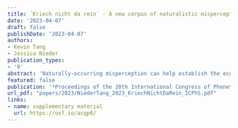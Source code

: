 ```yaml
---
title: ´Kriech nicht da rein´ - A new corpus of naturalistic misperception of German misheard sung speech
date: '2023-04-07'
draft: false
publishDate: '2023-04-07'
authors:
- Kevin Tang
- Jessica Nieder
publication_types:
- '9'
abstract: 'Naturally-occurring misperception can help establish the ecological validity of laboratory findings of speech perception and generate new hypotheses. In this study, we report on a corpus of misheard German sung speech which contains instances of misperception reported by individuals. We validated the corpus by examining segmental confusions, and word mis-segmentation. Approximately 1,000 segment confusions were found. Our naturalistic segment confusions were significantly correlated with acoustic distances (r = 0.559) and with speech-in-noise-induced confusions in an experimental study (vowel: r = 0.364; consonant: r = 0.210). Our mis-segmentation patterns only partially confirmed the rhythmic segmentation hypothesis and findings from previous studies. While boundaries inserted before strong syllables created content words following the preferred rhythmic properties of German, we find an unexpected amount of boundary deletion before strong syllables, resulting in nonce percepts which might reflect the expectation of listeners with neologisms in lyrics.'
featured: false
publication: '*Proceedings of the 20th International Congress of Phonetic Sciences, Prague, Czech Republic 2023*'
url_pdf: "papers/2023/NiederTang_2023_KriechNichtDaRein_ICPhS.pdf"
links:
- name: supplementary material
  url: https://osf.io/acqp6/
---
```


